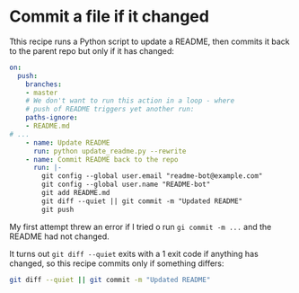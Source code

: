 # Commit a file if it changed

Tthis recipe runs a Python script to update a README, then commits it back to the parent repo but only if it has changed:

```yaml
on:
  push:
    branches:
    - master
    # We don't want to run this action in a loop - where
    # push of README triggers yet another run:
    paths-ignore:
    - README.md
# ...
    - name: Update README
      run: python update_readme.py --rewrite
    - name: Commit README back to the repo
      run: |-
        git config --global user.email "readme-bot@example.com"
        git config --global user.name "README-bot"
        git add README.md
        git diff --quiet || git commit -m "Updated README"
        git push
```
My first attempt threw an error if I tried o run `gi commit -m ...` and the README had not changed.

It turns out `git diff --quiet` exits with a 1 exit code if anything has changed, so this recipe commits only if something differs:

```bash
git diff --quiet || git commit -m "Updated README"
```

